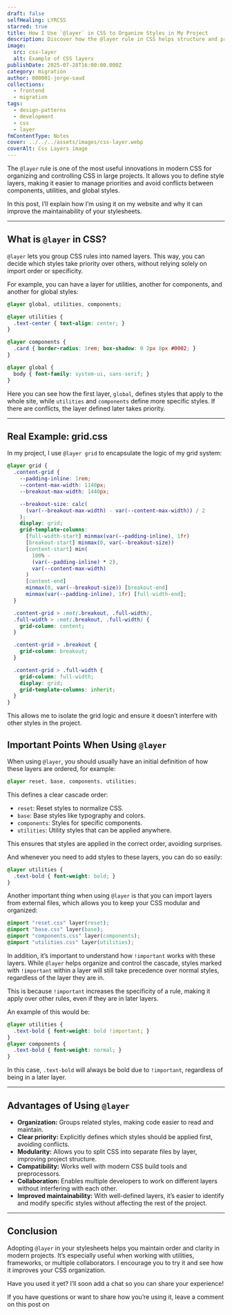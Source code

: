 ```yaml
---
draft: false
selfHealing: LYRCSS
starred: true
title: How I Use `@layer` in CSS to Organize Styles in My Project
description: Discover how the @layer rule in CSS helps structure and prioritize styles in a modern and maintainable way.
image:
  src: css-layer
  alt: Example of CSS layers
publishDate: 2025-07-28T16:00:00.000Z
category: migration
author: 000001-jorge-saud
collections:
  - frontend
  - migration
tags:
  - design-patterns
  - development
  - css
  - layer
fmContentType: Notes
cover: ../../../assets/images/css-layer.webp
coverAlt: Css Layers image
---
```


The `@layer` rule is one of the most useful innovations in modern CSS for organizing and controlling CSS in large projects. It allows you to define style layers, making it easier to manage priorities and avoid conflicts between components, utilities, and global styles.

In this post, I’ll explain how I’m using it on my website and why it can improve the maintainability of your stylesheets.

---

## What is `@layer` in CSS?

`@layer` lets you group CSS rules into named layers. This way, you can decide which styles take priority over others, without relying solely on import order or specificity.

For example, you can have a layer for utilities, another for components, and another for global styles:

```css
@layer global, utilities, components;

@layer utilities {
  .text-center { text-align: center; }
}

@layer components {
  .card { border-radius: 1rem; box-shadow: 0 2px 8px #0002; }
}

@layer global {
  body { font-family: system-ui, sans-serif; }
}
```
Here you can see how the first layer, `global`, defines styles that apply to the whole site, while `utilities` and `components` define more specific styles. If there are conflicts, the layer defined later takes priority.

---

## Real Example: grid.css

In my project, I use `@layer grid` to encapsulate the logic of my grid system:

```css
@layer grid {
  .content-grid {
    --padding-inline: 1rem;
    --content-max-width: 1140px;
    --breakout-max-width: 1440px;

    --breakout-size: calc(
      (var(--breakout-max-width) - var(--content-max-width)) / 2
    );
    display: grid;
    grid-template-columns:
      [full-width-start] minmax(var(--padding-inline), 1fr)
      [breakout-start] minmax(0, var(--breakout-size))
      [content-start] min(
        100% -
        (var(--padding-inline) * 2),
        var(--content-max-width)
      )
      [content-end]
      minmax(0, var(--breakout-size)) [breakout-end]
      minmax(var(--padding-inline), 1fr) [full-width-end];
  }

  .content-grid > :not(.breakout, .full-width),
  .full-width > :not(.breakout, .full-width) {
    grid-column: content;
  }

  .content-grid > .breakout {
    grid-column: breakout;
  }

  .content-grid > .full-width {
    grid-column: full-width;
    display: grid;
    grid-template-columns: inherit;
  }
}
```

This allows me to isolate the grid logic and ensure it doesn’t interfere with other styles in the project.

## Important Points When Using `@layer`

When using `@layer`, you should usually have an initial definition of how these layers are ordered, for example:

```css
@layer reset, base, components, utilities;
```

This defines a clear cascade order:
- `reset`: Reset styles to normalize CSS.
- `base`: Base styles like typography and colors.
- `components`: Styles for specific components.
- `utilities`: Utility styles that can be applied anywhere.

This ensures that styles are applied in the correct order, avoiding surprises.

And whenever you need to add styles to these layers, you can do so easily:

```css
@layer utilities {
  .text-bold { font-weight: bold; }
}
```

Another important thing when using `@layer` is that you can import layers from external files, which allows you to keep your CSS modular and organized:

```css
@import "reset.css" layer(reset);
@import "base.css" layer(base);
@import "components.css" layer(components);
@import "utilities.css" layer(utilities);
```

In addition, it’s important to understand how `!important` works with these layers. While `@layer` helps organize and control the cascade, styles marked with `!important` within a layer will still take precedence over normal styles, regardless of the layer they are in.

This is because `!important` increases the specificity of a rule, making it apply over other rules, even if they are in later layers.

An example of this would be:

```css
@layer utilities {
  .text-bold { font-weight: bold !important; }
}
@layer components {
  .text-bold { font-weight: normal; }
}
```
In this case, `.text-bold` will always be bold due to `!important`, regardless of being in a later layer.

---

## Advantages of Using `@layer`

- **Organization:** Groups related styles, making code easier to read and maintain.
- **Clear priority:** Explicitly defines which styles should be applied first, avoiding conflicts.
- **Modularity:** Allows you to split CSS into separate files by layer, improving project structure.
- **Compatibility:** Works well with modern CSS build tools and preprocessors.
- **Collaboration:** Enables multiple developers to work on different layers without interfering with each other.
- **Improved maintainability:** With well-defined layers, it’s easier to identify and modify specific styles without affecting the rest of the project.

---

## Conclusion

Adopting `@layer` in your stylesheets helps you maintain order and clarity in modern projects. It’s especially useful when working with utilities, frameworks, or multiple collaborators. I encourage you to try it and see how it improves your CSS organization.

Have you used it yet? I’ll soon add a chat so you can share your experience!

If you have questions or want to share how you’re using it, leave a comment on this post on